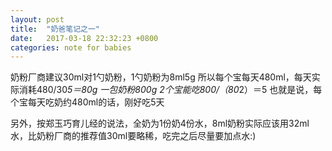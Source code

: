 ```yaml
---
layout: post
title:  "奶爸笔记之一"
date:   2017-03-18 22:32:23 +0800
categories: note for babies
---
```


奶粉厂商建议30ml对1勺奶粉，1勺奶粉为8ml5g
所以每个宝每天480ml，每天实际消耗480/30*5＝80g
一包奶粉800g
2个宝能吃800/（80*2）＝5
也就是说，每个宝每天吃奶约480ml的话，刚好吃5天

另外，按郑玉巧育儿经的说法，全奶为1份奶4份水，8ml奶粉实际应该用32ml水，比奶粉厂商的推荐值30ml要略稀，吃完之后尽量要加点水:)

